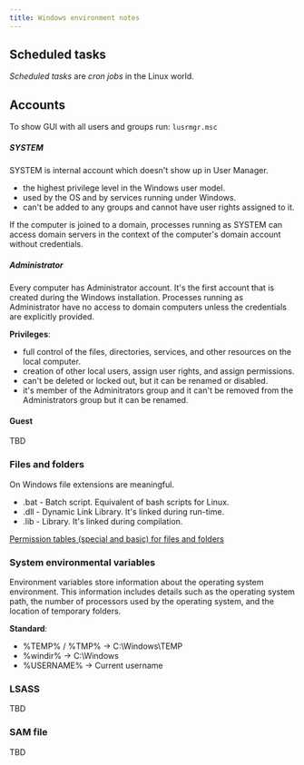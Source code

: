 ```yaml
---
title: Windows environment notes
---
```

## Scheduled tasks
_Scheduled tasks_ are _cron jobs_ in the Linux world.  

## Accounts
To show GUI with all users and groups run: `lusrmgr.msc`

##### SYSTEM
SYSTEM is internal account which doesn't show up in User Manager.
- the highest privilege level in the Windows user model.
- used by the OS and by services running under Windows.
- can't be added to any groups and cannot have user rights assigned to it.
    
If the computer is joined to a domain, processes running as SYSTEM can access domain servers in the context of the computer's domain account without credentials.

##### Administrator
Every computer has Administrator account. It's the first account that is created during the Windows installation. Processes running as Administrator have no access to domain computers unless the credentials are explicitly provided.

**Privileges**:
- full control of the files, directories, services, and other resources on the local computer.
- creation of other local users, assign user rights, and assign permissions.
- can't be deleted or locked out, but it can be renamed or disabled.
- it's member of the Adminitrators group and it can't be removed from the Administrators group but it can be renamed.

#### Guest
TBD

### Files and folders
On Windows file extensions are meaningful.
- .bat - Batch script. Equivalent of bash scripts for Linux.
- .dll - Dynamic Link Library. It's linked during run-time.
- .lib - Library. It's linked during compilation.

[Permission tables (special and basic) for files and folders](https://learn.microsoft.com/en-us/previous-versions/windows/it-pro/windows-2000-server/bb727008(v=technet.10)?redirectedfrom=MSDN)

### System environmental variables
Environment variables store information about the operating system environment. This information includes details such as the operating system path, the number of processors used by the operating system, and the location of temporary folders.

**Standard**:
- %TEMP% / %TMP%    -> C:\Windows\TEMP
- %windir%          -> C:\Windows
- %USERNAME%        -> Current username

### LSASS
TBD

### SAM file
TBD
